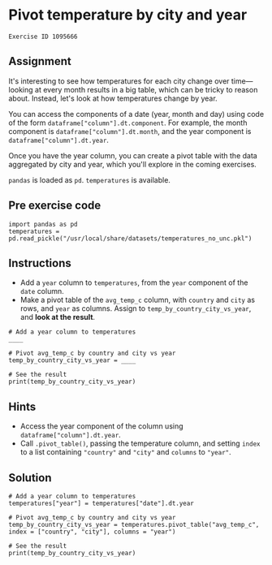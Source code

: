 
#  Pivot temperature by city and year

```
Exercise ID 1095666
```

##  Assignment 

It's interesting to see how temperatures for each city change over time—looking at every month results in a big table, which can be tricky to reason about. Instead, let's look at how temperatures change by year.

You can access the components of a date (year, month and day) using code of the form `dataframe["column"].dt.component`. For example, the month component is `dataframe["column"].dt.month`, and the year component is `dataframe["column"].dt.year`.

Once you have the year column, you can create a pivot table with the data aggregated by city and year, which you'll explore in the coming exercises.

`pandas` is loaded as `pd`. `temperatures` is available.

##  Pre exercise code 

```
import pandas as pd
temperatures = pd.read_pickle("/usr/local/share/datasets/temperatures_no_unc.pkl")
```



##  Instructions 

- Add a `year` column to `temperatures`, from the `year` component of the `date` column.
- Make a pivot table of the `avg_temp_c` column, with `country` and `city` as rows, and `year` as columns. Assign to `temp_by_country_city_vs_year`, and **look at the result**.



```
# Add a year column to temperatures
____

# Pivot avg_temp_c by country and city vs year
temp_by_country_city_vs_year = ____

# See the result
print(temp_by_country_city_vs_year)
```

##  Hints 

- Access the year component of the column using `dataframe["column"].dt.year`.
- Call `.pivot_table()`, passing the temperature column, and setting `index` to a list containing `"country"` and `"city"` and `columns` to `"year"`.



##  Solution 

```
# Add a year column to temperatures
temperatures["year"] = temperatures["date"].dt.year

# Pivot avg_temp_c by country and city vs year
temp_by_country_city_vs_year = temperatures.pivot_table("avg_temp_c", index = ["country", "city"], columns = "year")

# See the result
print(temp_by_country_city_vs_year)
```


